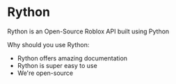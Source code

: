 # Rython

Rython is an Open-Source Roblox API built using Python

Why should you use Rython:
- Rython offers amazing documentation
- Rython is super easy to use
- We're open-source
